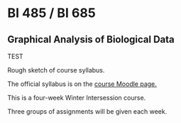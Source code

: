 # BI 485 / BI 685
## Graphical Analysis of Biological Data

TEST

Rough sketch of course syllabus.

The official syllabus is on the [course Moodle page.](https://learning.semo.edu)

This is a four-week Winter Intersession course. 

Three groups of assignments will be given each week.

